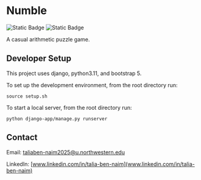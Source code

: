 # Numble

![Static Badge](https://img.shields.io/badge/python-3.11-blue?logo=python)
![Static Badge](https://img.shields.io/badge/pre--commit-enabled-orange?logo=pre-commit)

A casual arithmetic puzzle game.

## Developer Setup
This project uses django, python3.11, and bootstrap 5.

To set up the development environment, from the root directory run:
```
source setup.sh
```

To start a local server, from the root directory run:
```
python django-app/manage.py runserver
```

## Contact
Email: taliaben-naim2025@u.northwestern.edu

LinkedIn: [www.linkedin.com/in/talia-ben-naim](www.linkedin.com/in/talia-ben-naim)

